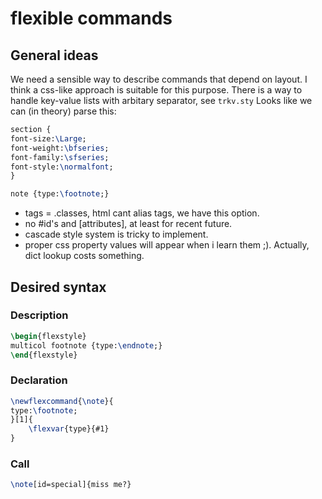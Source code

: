 # flexible commands

## General ideas
We need a sensible way to describe commands that depend on layout.
I think a css-like approach is suitable for this purpose. There is a way
to handle key-value lists with arbitary separator, see `trkv.sty`
Looks like we can (in theory) parse this:

```tex
section {
font-size:\Large;
font-weight:\bfseries;
font-family:\sfseries;
font-style:\normalfont;
}

note {type:\footnote;}
```

* tags = .classes, html cant alias tags, we have this option.
* no #id's and [attributes], at least for recent future. 
* cascade style system is tricky to implement. 
* proper css property values will appear when i learn them ;).
  Actually, dict lookup costs something.

## Desired syntax

### Description
```tex
\begin{flexstyle}
multicol footnote {type:\endnote;}
\end{flexstyle}
```

### Declaration
```tex
\newflexcommand{\note}{
type:\footnote;
}[1]{
    \flexvar{type}{#1}
}
```
### Call

```tex
\note[id=special]{miss me?}
```

